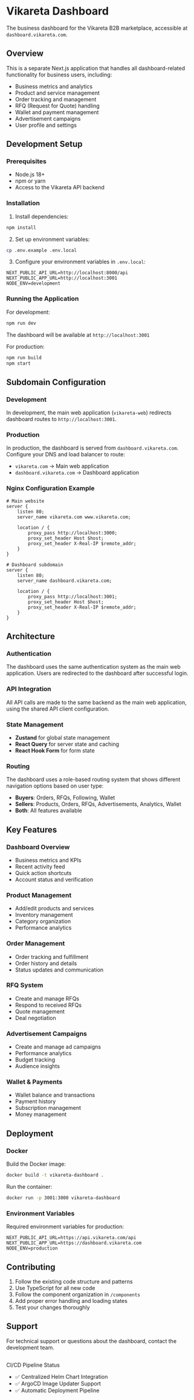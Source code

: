# Vikareta Dashboard

The business dashboard for the Vikareta B2B marketplace, accessible at `dashboard.vikareta.com`.

## Overview

This is a separate Next.js application that handles all dashboard-related functionality for business users, including:

- Business metrics and analytics
- Product and service management
- Order tracking and management
- RFQ (Request for Quote) handling
- Wallet and payment management
- Advertisement campaigns
- User profile and settings

## Development Setup

### Prerequisites

- Node.js 18+ 
- npm or yarn
- Access to the Vikareta API backend

### Installation

1. Install dependencies:
```bash
npm install
```

2. Set up environment variables:
```bash
cp .env.example .env.local
```

3. Configure your environment variables in `.env.local`:
```env
NEXT_PUBLIC_API_URL=http://localhost:8000/api
NEXT_PUBLIC_APP_URL=http://localhost:3001
NODE_ENV=development
```

### Running the Application

For development:
```bash
npm run dev
```

The dashboard will be available at `http://localhost:3001`

For production:
```bash
npm run build
npm start
```

## Subdomain Configuration

### Development

In development, the main web application (`vikareta-web`) redirects dashboard routes to `http://localhost:3001`.

### Production

In production, the dashboard is served from `dashboard.vikareta.com`. Configure your DNS and load balancer to route:

- `vikareta.com` → Main web application
- `dashboard.vikareta.com` → Dashboard application

### Nginx Configuration Example

```nginx
# Main website
server {
    listen 80;
    server_name vikareta.com www.vikareta.com;
    
    location / {
        proxy_pass http://localhost:3000;
        proxy_set_header Host $host;
        proxy_set_header X-Real-IP $remote_addr;
    }
}

# Dashboard subdomain
server {
    listen 80;
    server_name dashboard.vikareta.com;
    
    location / {
        proxy_pass http://localhost:3001;
        proxy_set_header Host $host;
        proxy_set_header X-Real-IP $remote_addr;
    }
}
```

## Architecture

### Authentication

The dashboard uses the same authentication system as the main web application. Users are redirected to the dashboard after successful login.

### API Integration

All API calls are made to the same backend as the main web application, using the shared API client configuration.

### State Management

- **Zustand** for global state management
- **React Query** for server state and caching
- **React Hook Form** for form state

### Routing

The dashboard uses a role-based routing system that shows different navigation options based on user type:

- **Buyers**: Orders, RFQs, Following, Wallet
- **Sellers**: Products, Orders, RFQs, Advertisements, Analytics, Wallet  
- **Both**: All features available

## Key Features

### Dashboard Overview
- Business metrics and KPIs
- Recent activity feed
- Quick action shortcuts
- Account status and verification

### Product Management
- Add/edit products and services
- Inventory management
- Category organization
- Performance analytics

### Order Management
- Order tracking and fulfillment
- Order history and details
- Status updates and communication

### RFQ System
- Create and manage RFQs
- Respond to received RFQs
- Quote management
- Deal negotiation

### Advertisement Campaigns
- Create and manage ad campaigns
- Performance analytics
- Budget tracking
- Audience insights

### Wallet & Payments
- Wallet balance and transactions
- Payment history
- Subscription management
- Money management

## Deployment

### Docker

Build the Docker image:
```bash
docker build -t vikareta-dashboard .
```

Run the container:
```bash
docker run -p 3001:3000 vikareta-dashboard
```

### Environment Variables

Required environment variables for production:

```env
NEXT_PUBLIC_API_URL=https://api.vikareta.com/api
NEXT_PUBLIC_APP_URL=https://dashboard.vikareta.com
NODE_ENV=production
```

## Contributing

1. Follow the existing code structure and patterns
2. Use TypeScript for all new code
3. Follow the component organization in `/components`
4. Add proper error handling and loading states
5. Test your changes thoroughly

## Support

For technical support or questions about the dashboard, contact the development team.
## 
CI/CD Pipeline Status
- ✅ Centralized Helm Chart Integration
- ✅ ArgoCD Image Updater Support
- ✅ Automatic Deployment Pipeline

<!-- Build trigger: Sat Aug  9 22:54:00 IST 2025 -->